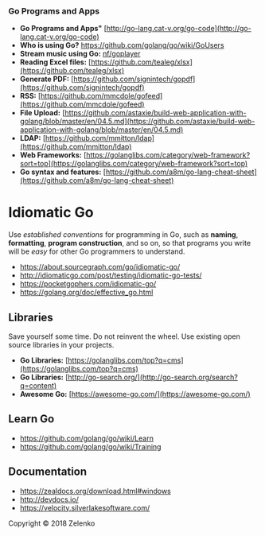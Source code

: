 ### Go Programs and Apps
* **Go Programs and Apps"** [http://go-lang.cat-v.org/go-code](http://go-lang.cat-v.org/go-code)
* **Who is using Go?** https://github.com/golang/go/wiki/GoUsers
* **Stream music using Go:** [nf/goplayer](https://github.com/nf/goplayer/blob/master/player.go)
* **Reading Excel files:** [https://github.com/tealeg/xlsx](https://github.com/tealeg/xlsx)
*  **Generate PDF:** [https://github.com/signintech/gopdf](https://github.com/signintech/gopdf)
* **RSS:** [https://github.com/mmcdole/gofeed](https://github.com/mmcdole/gofeed)
* **File Upload:** [https://github.com/astaxie/build-web-application-with-golang/blob/master/en/04.5.md](https://github.com/astaxie/build-web-application-with-golang/blob/master/en/04.5.md)
* **LDAP:** [https://github.com/mmitton/ldap](https://github.com/mmitton/ldap)
* **Web Frameworks:** [https://golanglibs.com/category/web-framework?sort=top](https://golanglibs.com/category/web-framework?sort=top)
* **Go syntax and features:** [https://github.com/a8m/go-lang-cheat-sheet](https://github.com/a8m/go-lang-cheat-sheet)

# Idiomatic Go
Use _established conventions_ for programming in Go, such as **naming**, **formatting**, **program construction**, and so on, so that programs you write will be _easy_ for other Go programmers to understand.
* https://about.sourcegraph.com/go/idiomatic-go/
* http://idiomaticgo.com/post/testing/idiomatic-go-tests/
* https://pocketgophers.com/idiomatic-go/
* https://golang.org/doc/effective_go.html

## Libraries
Save yourself some time.  Do not reinvent the wheel.  Use existing open source libraries in your projects.
* **Go Libraries:** [https://golanglibs.com/top?q=cms](https://golanglibs.com/top?q=cms)
* **Go Libraries:** [http://go-search.org/](http://go-search.org/search?q=content)
* **Awesome Go:** [https://awesome-go.com/](https://awesome-go.com/)

## Learn Go
* https://github.com/golang/go/wiki/Learn
* https://github.com/golang/go/wiki/Training


## Documentation
* https://zealdocs.org/download.html#windows
* http://devdocs.io/
* https://velocity.silverlakesoftware.com/

Copyright © 2018 Zelenko